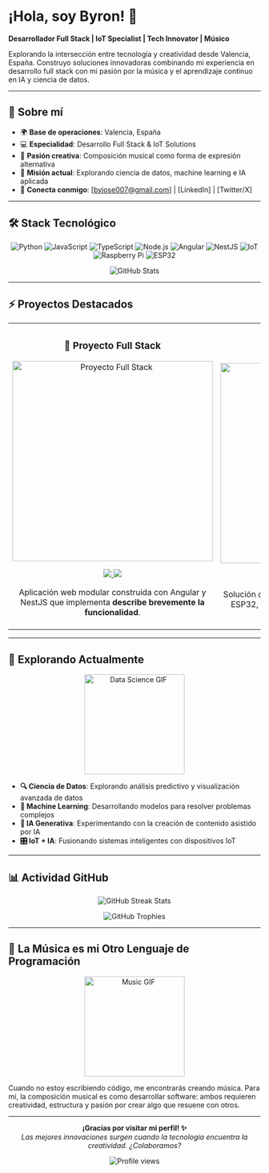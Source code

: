 # ¡Hola, soy Byron! 👋

**Desarrollador Full Stack | IoT Specialist | Tech Innovator | Músico**

Explorando la intersección entre tecnología y creatividad desde Valencia, España. Construyo soluciones innovadoras combinando mi experiencia en desarrollo full stack con mi pasión por la música y el aprendizaje continuo en IA y ciencia de datos.

---

## 💫 Sobre mí

- 🌍 **Base de operaciones**: Valencia, España
- 💻 **Especialidad**: Desarrollo Full Stack & IoT Solutions
- 🎵 **Pasión creativa**: Composición musical como forma de expresión alternativa
- 🚀 **Misión actual**: Explorando ciencia de datos, machine learning e IA aplicada
- 🔗 **Conecta conmigo**: [byjose007@gmail.com] | [LinkedIn] | [Twitter/X]

---

## 🛠️ Stack Tecnológico

<p align="center">
  <img src="https://img.shields.io/badge/-Python-3776AB?style=for-the-badge&logo=python&logoColor=white" alt="Python">
  <img src="https://img.shields.io/badge/-JavaScript-F7DF1E?style=for-the-badge&logo=javascript&logoColor=black" alt="JavaScript">
  <img src="https://img.shields.io/badge/-TypeScript-3178C6?style=for-the-badge&logo=typescript&logoColor=white" alt="TypeScript">
  <img src="https://img.shields.io/badge/-Node.js-339933?style=for-the-badge&logo=node.js&logoColor=white" alt="Node.js">
  <img src="https://img.shields.io/badge/-Angular-DD0031?style=for-the-badge&logo=angular&logoColor=white" alt="Angular">
  <img src="https://img.shields.io/badge/-NestJS-E0234E?style=for-the-badge&logo=nestjs&logoColor=white" alt="NestJS">
  <img src="https://img.shields.io/badge/-IoT-00979D?style=for-the-badge&logo=arduino&logoColor=white" alt="IoT">
  <img src="https://img.shields.io/badge/-Raspberry%20Pi-A22846?style=for-the-badge&logo=raspberry-pi&logoColor=white" alt="Raspberry Pi">
  <img src="https://img.shields.io/badge/-ESP32-E7352C?style=for-the-badge&logo=espressif&logoColor=white" alt="ESP32">
</p>

<p align="center">
  <img src="https://github-readme-stats.vercel.app/api?username=byjose007&show_icons=true&theme=tokyonight" alt="GitHub Stats">
</p>

---

## ⚡ Proyectos Destacados

<table>
  <tr>
    <td width="50%">
      <h3 align="center">🚀 Proyecto Full Stack</h3>
      <div align="center">
        <a href="https://github.com/tu-usuario/proyecto-fullstack" target="_blank">
          <img src="https://via.placeholder.com/500x300/4F46E5/FFFFFF?text=Full+Stack+Project" width="400" alt="Proyecto Full Stack">
        </a>
        <p>
          <a href="https://github.com/tu-usuario/proyecto-fullstack" target="_blank">
            <img src="https://img.shields.io/badge/CÓDIGO-ff9?style=for-the-badge&logo=github&logoColor=black">
          </a>
          <a href="https://tuproyecto.com" target="_blank">
            <img src="https://img.shields.io/badge/DEMO-00C7B7?style=for-the-badge&logo=netlify&logoColor=white">
          </a>
        </p>
        <p>Aplicación web modular construida con Angular y NestJS que implementa <strong>describe brevemente la funcionalidad</strong>.</p>
      </div>
    </td>
    <td width="50%">
      <h3 align="center">🏠 Smart Home IoT Hub</h3>
      <div align="center">
        <a href="https://github.com/tu-usuario/smart-home-hub" target="_blank">
          <img src="https://via.placeholder.com/500x300/0891B2/FFFFFF?text=IoT+Smart+Home" width="400" alt="Smart Home IoT Project">
        </a>
        <p>
          <a href="https://github.com/tu-usuario/smart-home-hub" target="_blank">
            <img src="https://img.shields.io/badge/CÓDIGO-ff9?style=for-the-badge&logo=github&logoColor=black">
          </a>
          <a href="https://tuiotsolution.com" target="_blank">
            <img src="https://img.shields.io/badge/DOCUMENTACIÓN-5C2D91?style=for-the-badge&logo=readthedocs&logoColor=white">
          </a>
        </p>
        <p>Solución de automatización para el hogar utilizando ESP32, Raspberry Pi y Python para <strong>explica qué funcionalidad implementa</strong>.</p>
      </div>
    </td>
  </tr>
</table>

---

## 🔭 Explorando Actualmente

<p align="center">
  <img src="https://media.giphy.com/media/SvEUbsayyUlcPm41Tl/giphy.gif" width="200" alt="Data Science GIF">
</p>

- **🔍 Ciencia de Datos**: Explorando análisis predictivo y visualización avanzada de datos
- **🧠 Machine Learning**: Desarrollando modelos para resolver problemas complejos
- **🔮 IA Generativa**: Experimentando con la creación de contenido asistido por IA
- **🎛️ IoT + IA**: Fusionando sistemas inteligentes con dispositivos IoT

---

## 📊 Actividad GitHub

<p align="center">
  <img src="https://github-readme-streak-stats.herokuapp.com/?user=tu-usuario&theme=tokyonight" alt="GitHub Streak Stats">
</p>

<p align="center">
  <img src="https://github-profile-trophy.vercel.app/?username=tu-usuario&theme=nord&column=7" alt="GitHub Trophies">
</p>

---

## 🎵 La Música es mi Otro Lenguaje de Programación

<p align="center">
  <img src="https://media.giphy.com/media/tqfS3mgQU28ko/giphy.gif" width="200" alt="Music GIF">
</p>

Cuando no estoy escribiendo código, me encontrarás creando música. Para mí, la composición musical es como desarrollar software: ambos requieren creatividad, estructura y pasión por crear algo que resuene con otros.

---

<p align="center">
  <strong>¡Gracias por visitar mi perfil! ✨</strong><br>
  <em>Las mejores innovaciones surgen cuando la tecnología encuentra la creatividad. ¿Colaboramos?</em>
</p>

<p align="center">
  <img src="https://komarev.com/ghpvc/?username=tu-usuario&color=blueviolet&style=for-the-badge" alt="Profile views">
</p>
